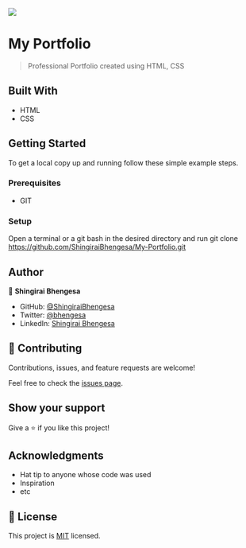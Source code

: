 ![](https://img.shields.io/badge/Microverse-blueviolet)

# My Portfolio

> Professional Portfolio created using HTML, CSS


## Built With

- HTML
- CSS


## Getting Started

To get a local copy up and running follow these simple example steps.

### Prerequisites

- GIT

### Setup

Open a terminal or a git bash in the desired directory and run   git clone https://github.com/ShingiraiBhengesa/My-Portfolio.git


## Author

👤 **Shingirai Bhengesa**

- GitHub: [@ShingiraiBhengesa](https://github.com/ShingiraiBhengesa)
- Twitter: [@bhengesa](https://twitter.com/bhengesa)
- LinkedIn: [Shingirai Bhengesa](https://www.linkedin.com/in/shingirai-bhengesa-612b09206/)

## 🤝 Contributing

Contributions, issues, and feature requests are welcome!

Feel free to check the [issues page](../../issues/).

## Show your support

Give a ⭐️ if you like this project!

## Acknowledgments

- Hat tip to anyone whose code was used
- Inspiration
- etc

## 📝 License

This project is [MIT](./MIT.md) licensed.
